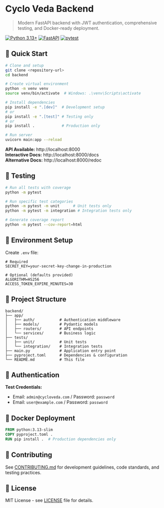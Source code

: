 # Cyclo Veda Backend

> Modern FastAPI backend with JWT authentication, comprehensive testing, and Docker-ready deployment.

[![Python 3.13+](https://img.shields.io/badge/python-3.13+-blue.svg)](https://www.python.org/downloads/)
[![FastAPI](https://img.shields.io/badge/FastAPI-0.116+-green.svg)](https://fastapi.tiangolo.com/)
[![pytest](https://img.shields.io/badge/pytest-8.3+-red.svg)](https://pytest.org/)

## 🚀 Quick Start

```bash
# Clone and setup
git clone <repository-url>
cd backend

# Create virtual environment
python -m venv venv
source venv/bin/activate  # Windows: .\venv\Scripts\activate

# Install dependencies
pip install -e ".[dev]"  # Development setup
# or
pip install -e ".[test]" # Testing only
# or  
pip install .            # Production only

# Run server
uvicorn main:app --reload
```

**API Available:** http://localhost:8000  
**Interactive Docs:** http://localhost:8000/docs  
**Alternative Docs:** http://localhost:8000/redoc

## 🧪 Testing

```bash
# Run all tests with coverage
python -m pytest

# Run specific test categories
python -m pytest -m unit      # Unit tests only
python -m pytest -m integration # Integration tests only

# Generate coverage report
python -m pytest --cov-report=html
```

## 🔧 Environment Setup

Create `.env` file:

```env
# Required
SECRET_KEY=your-secret-key-change-in-production

# Optional (defaults provided)
ALGORITHM=HS256
ACCESS_TOKEN_EXPIRE_MINUTES=30
```

## 📁 Project Structure

```
backend/
├── app/
│   ├── auth/           # Authentication middleware
│   ├── models/         # Pydantic models
│   ├── routers/        # API endpoints
│   └── services/       # Business logic
├── tests/
│   ├── unit/           # Unit tests
│   └── integration/    # Integration tests
├── main.py             # Application entry point
├── pyproject.toml      # Dependencies & configuration
└── README.md           # This file
```

## 🔐 Authentication

**Test Credentials:**
- Email: `admin@cycloveda.com` / Password: `password`
- Email: `user@example.com` / Password: `password`

## 🐳 Docker Deployment

```dockerfile
FROM python:3.13-slim
COPY pyproject.toml .
RUN pip install .  # Production dependencies only
```

## 🤝 Contributing

See [CONTRIBUTING.md](CONTRIBUTING.md) for development guidelines, code standards, and testing practices.

## 📄 License

MIT License - see [LICENSE](LICENSE) file for details.
